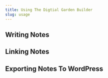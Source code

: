 ```yaml
---
title: Using The Digtial Garden Builder
slug: usage
---
```


## Writing Notes

## Linking Notes

## Exporting Notes To WordPress
